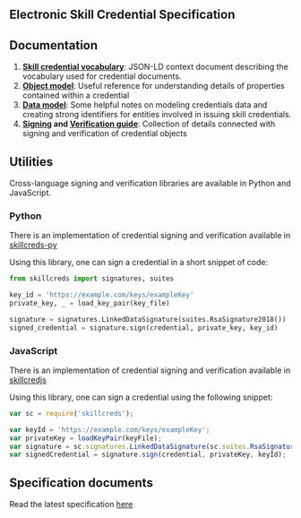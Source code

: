 ## Electronic Skill Credential Specification 

## Documentation

1. **[Skill credential vocabulary](v1/context.json)**: JSON-LD context document describing the vocabulary used for credential documents.
1. **[Object model](v1/spec.md#object-model)**: Useful reference for understanding details of properties contained within a credential
1. **[Data model](v1/spec.md#data-model)**: Some helpful notes on modeling credentials data and creating strong identifiers for entities involved in issuing skill credentials.
1. **[Signing](v1/spec.md#appendix-1-signing-procedure-for-assertions-and-evidence) and [Verification guide](v1/spec.md#appendix-3-verifying-authenticity-of-a-certificate)**: Collection of details connected with signing and verification of credential objects

## Utilities 
Cross-language signing and verification libraries are available in Python and JavaScript.

### Python
There is an implementation of credential signing and verification available in [skillcreds-py](https://github.com/project-sunbird/inCredible-py)

Using this library, one can sign a credential in a short snippet of code:

```py
from skillcreds import signatures, suites

key_id = 'https://example.com/keys/exampleKey'
private_key, _ = load_key_pair(key_file)

signature = signatures.LinkedDataSignature(suites.RsaSignature2018())
signed_credential = signature.sign(credential, private_key, key_id)
```  

### JavaScript
There is an implementation of credential signing and verification available in [skillcredjs](https://github.com/project-sunbird/inCredible-js)

Using this library, one can sign a credential using the following snippet:

```js
var sc = require('skillcreds');

var keyId = 'https://example.com/keys/exampleKey';
var privateKey = loadKeyPair(keyFile);
var signature = sc.signatures.LinkedDataSignature(sc.suites.RsaSignature2018());
var signedCredential = signature.sign(credential, privateKey, keyId);
```

## Specification documents

Read the latest specification [here](/v1/spec.md)

